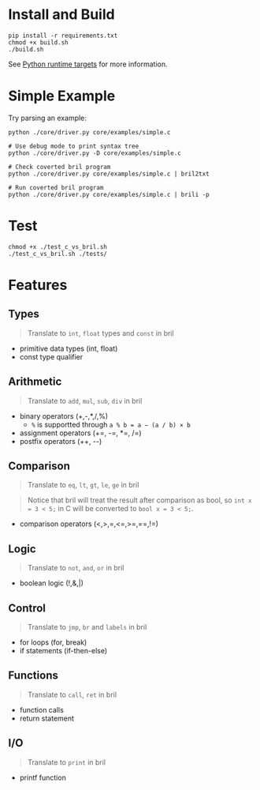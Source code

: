 # Install and Build

```
pip install -r requirements.txt
chmod +x build.sh
./build.sh
```

See [Python runtime targets](https://github.com/antlr/antlr4/blob/master/doc/python-target.md) for more information.

# Simple Example

Try parsing an example:

```
python ./core/driver.py core/examples/simple.c

# Use debug mode to print syntax tree
python ./core/driver.py -D core/examples/simple.c

# Check coverted bril program
python ./core/driver.py core/examples/simple.c | bril2txt

# Run coverted bril program
python ./core/driver.py core/examples/simple.c | brili -p
```

# Test

```
chmod +x ./test_c_vs_bril.sh
./test_c_vs_bril.sh ./tests/
```

# Features

## Types

> Translate to `int`, `float` types and `const` in bril

- primitive data types (int, float)
- const type qualifier

## Arithmetic

> Translate to `add`, `mul`, `sub`, `div` in bril

- binary operators (+,-,*,/,%)
    - `%` is supportted through `a % b = a − (a / b) × b`
- assignment operators (+=, -=, *=, /=)
- postfix operators (++, --)


## Comparison

> Translate to `eq`, `lt`, `gt`, `le`, `ge` in bril

> Notice that bril will treat the result after comparison as bool, so `int x = 3 < 5;` in C will be converted to `bool x = 3 < 5;`.

- comparison operators (<,>,=,<=,>=,==,!=)

## Logic

> Translate to `not`, `and`, `or` in bril

- boolean logic (!,&,|)

## Control

> Translate to `jmp`, `br` and `labels` in bril

- for loops (for, break)
- if statements (if-then-else)

## Functions

> Translate to `call`, `ret` in bril

- function calls
- return statement

## I/O

> Translate to `print` in bril

- printf function
